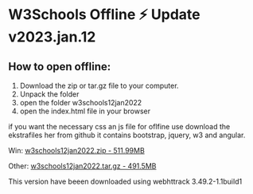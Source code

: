 # W3Schools Offline :zap: Update v2023.jan.12

## How to open offline:

1. Download the zip or tar.gz file to your computer.
2. Unpack the folder
3. open the folder w3schools12jan2022
4. open the index.html file in your browser

if you want the necessary css an js file for oflfine use download the ekstrafiles her from github it contains bootstrap, jquery, w3 and angular. 

Win: [w3schools12jan2022.zip - 511.99MB](https://www.mediafire.com/file/hhxc9bqxif5oo7t/w3schools12jan2022.zip/file)

Other: [w3schools12jan2022.tar.gz - 491.5MB](https://www.mediafire.com/file/trf4jnpv9cz6qce/w3schools12jan2022.tar.gz/file)

This version have beeen downloaded using webhttrack 3.49.2-1.1build1

